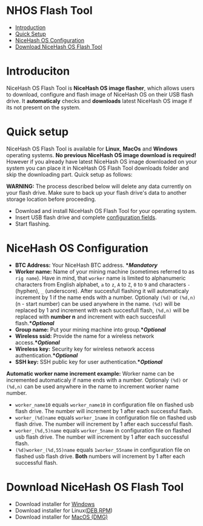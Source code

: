 # NHOS Flash Tool
- [Introduction](#introduction)
- [Quick Setup](#setup)
- [NiceHash OS Configuration](#config)
- [Download NiceHash OS Flash Tool](#downloads)

# <a name="introduction"></a> Introduciton
NiceHash OS Flash Tool is __NiceHash OS image flasher__, which allows users to download, configure and flash image of NiceHash OS on
 their USB flash drive. It __automaticaly__ checks and __downloads__ latest NiceHash OS image if its not present on the system.
 
 # <a name="setup"></a> Quick setup
 NiceHash OS Flash Tool is available for __Linux__, __MacOs__ and __Windows__ operating systems. __No previous NiceHash OS image download is required!__  However if you already have latest NiceHash OS image downloaded on your system you can place it in NiceHash OS Flash Tool downloads folder and skip the downloading part.
 Quick setup as follows: 
 
 __WARNING:__
The process described below will delete any data currently on your flash drive. Make sure to back up your flash drive's data to another storage location before proceeding.

- Download and install NiceHash OS Flash Tool for your operating system.
- Insert USB flash drive and complete [configuration fields](#config).
- Start flashing.

 # <a name="config"></a> NiceHash OS Configuration
- __BTC Address:__ Your NiceHash BTC address. __**Mandatory*__
- __Worker name:__ Name of your mining machine (sometimes referred to as `rig name`). Have in mind, that `worker` name is limited to alphanumeric characters from English alphabet, `a` to `z`, `A` to `Z`, `0` to `9` and characters `-` (hyphen), `_` (underscore). After succesfull flashing it will automaticaly increment by 1 if the name ends with a number.
Optionaly `(%d)` or `(%d,n)`(n - start number) can be used anywhere in the name. `(%d)` will be replaced by 1 and increment with each succesfull flash, `(%d,n)` will be replaced with __number n__ and increment with each succesfull flash.__**Optional*__
- __Group name:__ Put your mining machine into group.__**Optional*__
- __Wireless ssid:__ Provide the name for a wireless network access.__**Optional*__
- __Wireless key:__ Security key for wireless network access authentication.__**Optional*__
- __SSH key:__ SSH public key for user authentication.__**Optional*__

 __Automatic worker name increment example:__
 Worker name can be incremented automaticaly if name ends with a number. Optionaly `(%d)` or `(%d,n)` can be used anywhere in the name to increment worker name number.
 - `worker_name10` equals  `worker_name10` in configuration file on flashed usb flash drive. The number will increment by 1 after each successful flash.
 - `worker_(%d)name` equals `worker_1name` in configuration file on flashed usb flash drive. The number will increment by 1 after each successful flash.
 - `worker_(%d,5)name` equals `worker_5name` in configuration file on flashed usb flash drive. The number will increment by 1 after each successful flash.
 - `(%d)worker_(%d,55)name` equals `1worker_55name` in configuration file on flashed usb flash drive. __Both__ numbers will increment by 1 after each successful flash.
 
 # <a name="downloads"></a>Download NiceHash OS Flash Tool
 - Download installer for [Windows](https://github.com/nicehash/NHOS-Burner/blob/master/NHOS-Flash-Tool-1.0.1.exe)
 - Download installer for Linux([DEB](https://github.com/nicehash/NHOS-Burner/blob/master/NHOS-Flash-Tool-1.0.0.deb),[RPM](https://github.com/nicehash/NHOS-Burner/blob/master/NHOS-Flash-Tool-1.0.0.rpm))
 - Download installer for [MacOS (DMG)](https://github.com/nicehash/NHOS-Burner/blob/master/NHOS-Flash-Tool-1.0.1.dmg)
